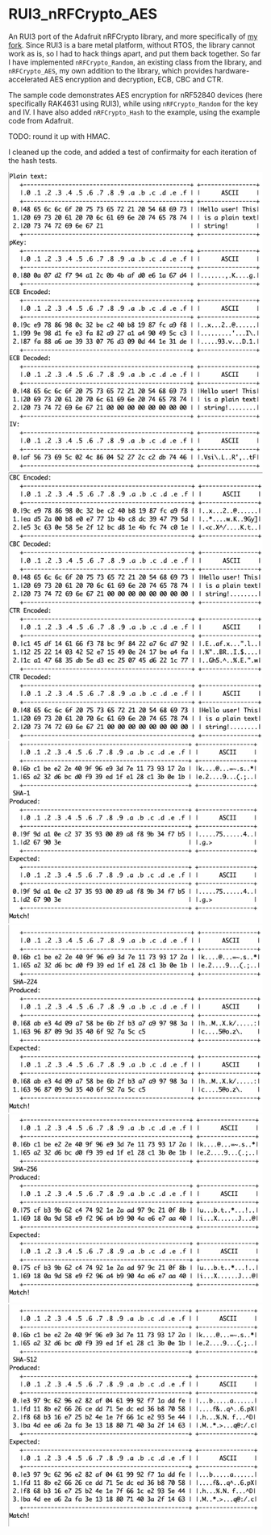 # RUI3_nRFCrypto_AES

An RUI3 port of the Adafruit nRFCrypto library, and more specifically of [my fork](https://github.com/Kongduino/Adafruit_nRFCrypto). Since RUI3 is a bare metal platform, without RTOS, the library cannot work as is, so I had to hack things apart, and put them back together. So far I have implemented `nRFCrypto_Random`, an existing class from the library, and `nRFCrypto_AES`, my own addition to the library, which provides hardware-accelerated AES encryption and decryption, ECB, CBC and CTR.

The sample code demonstrates AES encryption for nRF52840 devices (here specifically RAK4631 using RUI3), while using `nRFCrypto_Random` for the key and IV. I have also added `nRFCrypto_Hash` to the example, using the example code from Adafruit.

TODO: round it up with HMAC.

I cleaned up the code, and added a test of confirmaity for each iteration of the hash tests.

![Screenshot.png](Screenshot_A.png)
![Screenshot.png](Screenshot_B.png)
![Screenshot.png](Screenshot_C.png)
![Screenshot.png](Screenshot_D.png)
![Screenshot.png](Screenshot_E.png)
![Screenshot.png](Screenshot_F.png)
